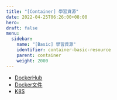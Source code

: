 ```yaml
---
title: "[Container] 學習資源"
date: 2022-04-25T06:26:00+08:00
hero: 
draft: false
menu:
  sidebar:
    name: "[Basic] 學習資源"
    identifier: container-basic-resource
    parent: container
    weight: 2000
---
```

- [DockerHub](https://hub.docker.com/)
- [Docker文件](https://docs.docker.com/)
- [K8S](https://kubernetes.io/)